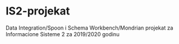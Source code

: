 # IS2-projekat
Data Integration/Spoon i Schema Workbench/Mondrian projekat za Informacione Sisteme 2 za 2019/2020 godinu
